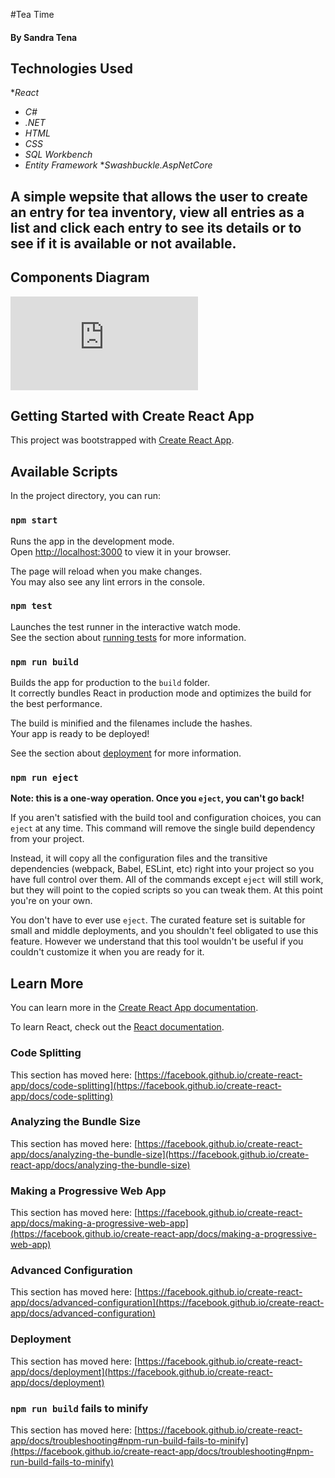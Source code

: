 #Tea Time

#### By Sandra Tena

## Technologies Used

*_React_
* _C#_
* _.NET_
* _HTML_
* _CSS_
* _SQL Workbench_
* _Entity Framework_
*_Swashbuckle.AspNetCore_

## A simple wepsite that allows the user to create an entry for tea inventory, view all entries as a list and click each entry to see its details or to see if it is available or not available. 

## Components Diagram
![image of Tea Time components diagram](https://viewer.diagrams.net/index.html?tags=%7B%7D&highlight=0000ff&edit=_blank&layers=1&nav=1&title=Tea%20Time.drawio#R7ZpRj6M2EIB%2FTR6vAryw7GNIbntqc9dtc1WlvlRecIJ1BkfGWZL79R0HQ4Ix2d0mJFvtSZGCh7EZfzPYM05GaJJtfhZ4lX7mCWEjz0k2IzQdeZ7roBC%2BlGRbSXx0VwmWgiZaaS%2BY0%2B%2Bk7qmla5qQoqUoOWeSrtrCmOc5iWVLhoXgZVttwVn7qSu8JB3BPMasK%2F2LJjKtpKHv7OWfCF2m9ZNdR9%2FJcK2sBUWKE14eiNDHEZoIzmV1lW0mhCl4NZeq333P3cYwQXL5kg6LT7%2F9Ws4Q%2Ffufkidp8Mufj%2FHDBz3KE2ZrPeGvBIPgK82INltuaxZFSTOGc2hFuhsRkmx67XGbWUJ4EJ4RKbagojvcaC46MGpM5QHlW7%2BSpQeEb%2BvIwNqzy2bk%2FeThQs%2F%2FFSy8HhYTnkvB2ck4%2Bh3Qy8gL2pBuupCQa4EUoKEgoR5IM1rIYQh5Rwm5bUDIAqh%2BIw8B%2BXdDAbqxAkLjkRcweHj0KOBqqa6%2BYPWOwVOcB0Fjffn7GueSym2HpeDrPCHqyQ70LVMqyXyFY3W3hKUXZKnMwNKpexJtdJy2%2F1w4etZ3dijY%2FjuC3YT61WgH74h2s2pcjfbte6J9d23ad%2B%2BItmvJtS5Lu17KOmnElEhMWfG%2FwOhffYlw%2B9L3ey6yDsNL5KtGuup3AXmWbAw5%2FlCEepL6fjQLyPbn%2Bo6KtTilLJnhLV8rYwuJ4291K0q5oN9BH9eRB7eF1EUscloac9VTjylIAToPNWvXEH3Gm5biDBeytoYzhlcFfdzZpzpmWCxpHnEpeaaVTvDucfeiZ6sRN7C4t1lvzu%2FebjlSLc%2BGfwGE3LlH8G9kwhkXIM955XDKmCHCjC5zaDKyUN0USRpjNtbijCaJGjkqYAmi%2BXK2U5ve7CV%2F6MkrEYfuC7ar%2FFPoSGCEaMVpLncw%2FAg%2BgGfi%2FOSP%2FKnaTfzI3bfho9SFhCoUzMd05z8CEVESFRWR4BJL%2FNjE6wnO76m0%2Bksrq7cHKz3dbmmld%2BAf3j67t4Ore7tb2%2FUmWT8cfrrDLRn4hR3eLS%2FHSQIC24Z9oXzwmf3QOHzyHEu%2BYzt9CgZLd7pFYwddvBZPO3IKDcmTsTolh2bMcFHQuI2uzbkaiySdI%2FP%2FljQeYPItlGqZIAxL%2BtR%2Bpg2dfsKDevsOclIjKfVCI4ILvhYx0b28gwN0cyDjMLY56q8HguRvSWRnIACMtwdqenXoN%2FjWbnCvXeYEUUsfLioL9mHV%2BOCESAs7kXa8grtA9dEc6h4pP0JLfTZg%2BXG2YwXVGj8B2d1e4N1%2F4bItudICGb5mgbSkkJ61YBisYq5flQOHRKouU78q1luN%2FbeMNwkUYv5lRIPBgHYL7Dex4%2FRgvMyWg8wF2VhfXrrjfAjbA%2FnGOGfacEK7uX1WGbNzw5b6MNuN1z3pehNhds0o8408ITB%2FGX9pmJn7prlYnCnMAs9ub69Zxvz84Lh%2B4BzVf21gQnP%2F54xKff8XF%2FTxXw%3D%3D "Tea Time")


## Getting Started with Create React App

This project was bootstrapped with [Create React App](https://github.com/facebook/create-react-app).

## Available Scripts

In the project directory, you can run:

### `npm start`

Runs the app in the development mode.\
Open [http://localhost:3000](http://localhost:3000) to view it in your browser.

The page will reload when you make changes.\
You may also see any lint errors in the console.

### `npm test`

Launches the test runner in the interactive watch mode.\
See the section about [running tests](https://facebook.github.io/create-react-app/docs/running-tests) for more information.

### `npm run build`

Builds the app for production to the `build` folder.\
It correctly bundles React in production mode and optimizes the build for the best performance.

The build is minified and the filenames include the hashes.\
Your app is ready to be deployed!

See the section about [deployment](https://facebook.github.io/create-react-app/docs/deployment) for more information.

### `npm run eject`

**Note: this is a one-way operation. Once you `eject`, you can't go back!**

If you aren't satisfied with the build tool and configuration choices, you can `eject` at any time. This command will remove the single build dependency from your project.

Instead, it will copy all the configuration files and the transitive dependencies (webpack, Babel, ESLint, etc) right into your project so you have full control over them. All of the commands except `eject` will still work, but they will point to the copied scripts so you can tweak them. At this point you're on your own.

You don't have to ever use `eject`. The curated feature set is suitable for small and middle deployments, and you shouldn't feel obligated to use this feature. However we understand that this tool wouldn't be useful if you couldn't customize it when you are ready for it.

## Learn More

You can learn more in the [Create React App documentation](https://facebook.github.io/create-react-app/docs/getting-started).

To learn React, check out the [React documentation](https://reactjs.org/).

### Code Splitting

This section has moved here: [https://facebook.github.io/create-react-app/docs/code-splitting](https://facebook.github.io/create-react-app/docs/code-splitting)

### Analyzing the Bundle Size

This section has moved here: [https://facebook.github.io/create-react-app/docs/analyzing-the-bundle-size](https://facebook.github.io/create-react-app/docs/analyzing-the-bundle-size)

### Making a Progressive Web App

This section has moved here: [https://facebook.github.io/create-react-app/docs/making-a-progressive-web-app](https://facebook.github.io/create-react-app/docs/making-a-progressive-web-app)

### Advanced Configuration

This section has moved here: [https://facebook.github.io/create-react-app/docs/advanced-configuration](https://facebook.github.io/create-react-app/docs/advanced-configuration)

### Deployment

This section has moved here: [https://facebook.github.io/create-react-app/docs/deployment](https://facebook.github.io/create-react-app/docs/deployment)

### `npm run build` fails to minify

This section has moved here: [https://facebook.github.io/create-react-app/docs/troubleshooting#npm-run-build-fails-to-minify](https://facebook.github.io/create-react-app/docs/troubleshooting#npm-run-build-fails-to-minify)
